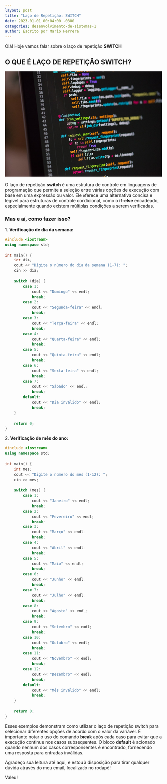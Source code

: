 ```yaml
---
layout: post
title: "Laço de Repetição: SWITCH"
date: 2023-01-01 00:04:00 -0300
categories: desenvolvimento-de-sistemas-1
author: Escrito por Mario Herrera
---
```

 
Olá! Hoje vamos falar sobre o laço de repetição **SWITCH**

## O QUE É LAÇO DE REPETIÇÃO SWITCH?


![](https://github.com/mariopuebla17/blog/blob/main/_images/202301/pw1.jpeg?raw=true)

O laço de repetição **switch** é uma estrutura de controle em linguagens de programação que permite a seleção entre várias opções de execução com base em uma expressão ou valor. Ele oferece uma alternativa concisa e legível para estruturas de controle condicional, como o **if-else** encadeado, especialmente quando existem múltiplas condições a serem verificadas.

### Mas e aí, como fazer isso?

1\. **Verificação de dia da semana:**

```c++
#include <iostream>
using namespace std;

int main() {
    int dia;
    cout << "Digite o número do dia da semana (1-7): ";
    cin >> dia;

    switch (dia) {
        case 1:
            cout << "Domingo" << endl;
            break;
        case 2:
            cout << "Segunda-feira" << endl;
            break;
        case 3:
            cout << "Terça-feira" << endl;
            break;
        case 4:
            cout << "Quarta-feira" << endl;
            break;
        case 5:
            cout << "Quinta-feira" << endl;
            break;
        case 6:
            cout << "Sexta-feira" << endl;
            break;
        case 7:
            cout << "Sábado" << endl;
            break;
        default:
            cout << "Dia inválido" << endl;
            break;
    }

    return 0;
}
```

2\. **Verificação de mês do ano:**

```c++
#include <iostream>
using namespace std;

int main() {
    int mes;
    cout << "Digite o número do mês (1-12): ";
    cin >> mes;

    switch (mes) {
        case 1:
            cout << "Janeiro" << endl;
            break;
        case 2:
            cout << "Fevereiro" << endl;
            break;
        case 3:
            cout << "Março" << endl;
            break;
        case 4:
            cout << "Abril" << endl;
            break;
        case 5:
            cout << "Maio" << endl;
            break;
        case 6:
            cout << "Junho" << endl;
            break;
        case 7:
            cout << "Julho" << endl;
            break;
        case 8:
            cout << "Agosto" << endl;
            break;
        case 9:
            cout << "Setembro" << endl;
            break;
        case 10:
            cout << "Outubro" << endl;
            break;
        case 11:
            cout << "Novembro" << endl;
            break;
        case 12:
            cout << "Dezembro" << endl;
            break;
        default:
            cout << "Mês inválido" << endl;
            break;
    }

    return 0;
}
```

Esses exemplos demonstram como utilizar o laço de repetição switch para selecionar diferentes opções de acordo com o valor da variável. É importante notar o uso do comando **break** após cada caso para evitar que a execução continue nos casos subsequentes. O bloco **default** é acionado quando nenhum dos casos correspondentes é encontrado, fornecendo uma resposta para entradas inválidas.  


Agradeço sua leitura até aqui, e estou à disposição para tirar qualquer dúvida através do meu email, localizado no rodapé!

Valeu!